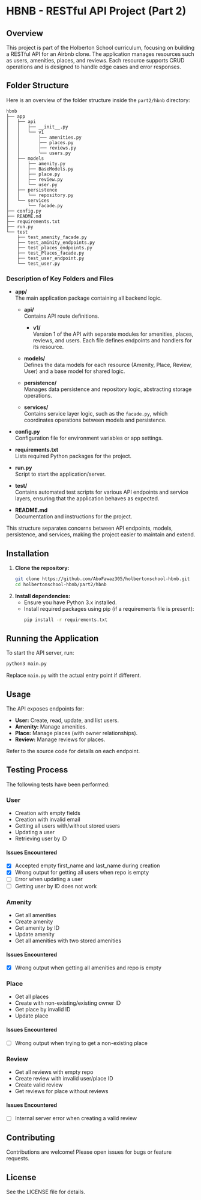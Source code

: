 # HBNB - RESTful API Project (Part 2)

## Overview

This project is part of the Holberton School curriculum, focusing on building a RESTful API for an Airbnb clone. The application manages resources such as users, amenities, places, and reviews. Each resource supports CRUD operations and is designed to handle edge cases and error responses.

## Folder Structure

Here is an overview of the folder structure inside the `part2/hbnb` directory:

```
hbnb
├── app
│   ├── api
│   │   ├── __init__.py
│   │   └── v1
│   │       ├── amenities.py
│   │       ├── places.py
│   │       ├── reviews.py
│   │       └── users.py
│   ├── models
│   │   ├── amenity.py
│   │   ├── BaseModels.py
│   │   ├── place.py
│   │   ├── review.py
│   │   └── user.py
│   ├── persistence
│   │   └── repository.py
│   └── services
│       └── facade.py
├── config.py
├── README.md
├── requirements.txt
├── run.py
└── test
    ├── test_amenity_facade.py
    ├── test_aminity_endpoints.py
    ├── test_places_endpoints.py
    ├── test_Places_facade.py
    ├── test_user_endpoint.py
    └── test_user.py
```

### Description of Key Folders and Files

- **app/**  
  The main application package containing all backend logic.

  - **api/**  
    Contains API route definitions.
    - **v1/**  
      Version 1 of the API with separate modules for amenities, places, reviews, and users. Each file defines endpoints and handlers for its resource.

  - **models/**  
    Defines the data models for each resource (Amenity, Place, Review, User) and a base model for shared logic.

  - **persistence/**  
    Manages data persistence and repository logic, abstracting storage operations.

  - **services/**  
    Contains service layer logic, such as the `facade.py`, which coordinates operations between models and persistence.

- **config.py**  
  Configuration file for environment variables or app settings.

- **requirements.txt**  
  Lists required Python packages for the project.

- **run.py**  
  Script to start the application/server.

- **test/**  
  Contains automated test scripts for various API endpoints and service layers, ensuring that the application behaves as expected.

- **README.md**  
  Documentation and instructions for the project.



This structure separates concerns between API endpoints, models, persistence, and services, making the project easier to maintain and extend.

## Installation

1. **Clone the repository:**
   ```bash
   git clone https://github.com/AboFawaz305/holbertonschool-hbnb.git
   cd holbertonschool-hbnb/part2/hbnb
   ```
2. **Install dependencies:**
   - Ensure you have Python 3.x installed.
   - Install required packages using pip (if a requirements file is present):
     ```bash
     pip install -r requirements.txt
     ```

## Running the Application

To start the API server, run:
```bash
python3 main.py
```
Replace `main.py` with the actual entry point if different.

## Usage

The API exposes endpoints for:
- **User:** Create, read, update, and list users.
- **Amenity:** Manage amenities.
- **Place:** Manage places (with owner relationships).
- **Review:** Manage reviews for places.

Refer to the source code for details on each endpoint.

## Testing Process

The following tests have been performed:

### User
- Creation with empty fields
- Creation with invalid email
- Getting all users with/without stored users
- Updating a user
- Retrieving user by ID

#### Issues Encountered
- [x] Accepted empty first_name and last_name during creation
- [x] Wrong output for getting all users when repo is empty
- [ ] Error when updating a user
- [ ] Getting user by ID does not work

### Amenity
- Get all amenities
- Create amenity
- Get amenity by ID
- Update amenity
- Get all amenities with two stored amenities

#### Issues Encountered
- [x] Wrong output when getting all amenities and repo is empty

### Place
- Get all places
- Create with non-existing/existing owner ID
- Get place by invalid ID
- Update place

#### Issues Encountered
- [ ] Wrong output when trying to get a non-existing place

### Review
- Get all reviews with empty repo
- Create review with invalid user/place ID
- Create valid review
- Get reviews for place without reviews

#### Issues Encountered
- [ ] Internal server error when creating a valid review

## Contributing

Contributions are welcome! Please open issues for bugs or feature requests.

## License

See the LICENSE file for details.
